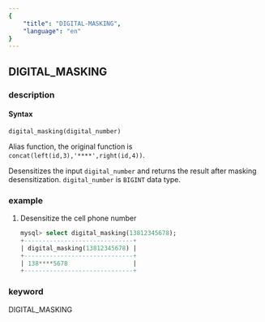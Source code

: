 ```yaml
---
{
    "title": "DIGITAL-MASKING",
    "language": "en"
}
---
```


<!-- 
Licensed to the Apache Software Foundation (ASF) under one
or more contributor license agreements.  See the NOTICE file
distributed with this work for additional information
regarding copyright ownership.  The ASF licenses this file
to you under the Apache License, Version 2.0 (the
"License"); you may not use this file except in compliance
with the License.  You may obtain a copy of the License at

  http://www.apache.org/licenses/LICENSE-2.0

Unless required by applicable law or agreed to in writing,
software distributed under the License is distributed on an
"AS IS" BASIS, WITHOUT WARRANTIES OR CONDITIONS OF ANY
KIND, either express or implied.  See the License for the
specific language governing permissions and limitations
under the License.
-->

## DIGITAL_MASKING

### description

#### Syntax

```
digital_masking(digital_number)
```

Alias function, the original function is `concat(left(id,3),'****',right(id,4))`.

Desensitizes the input `digital_number` and returns the result after masking desensitization. `digital_number` is `BIGINT` data type.

### example

1. Desensitize the cell phone number

    ```sql
    mysql> select digital_masking(13812345678);
    +------------------------------+
    | digital_masking(13812345678) |
    +------------------------------+
    | 138****5678                  |
    +------------------------------+
    ```

### keyword

DIGITAL_MASKING
